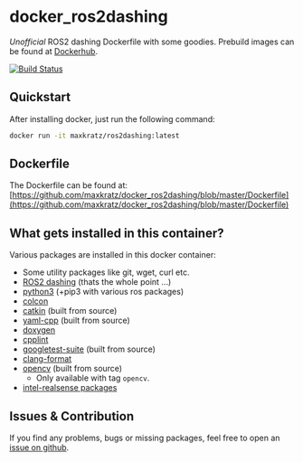 # docker_ros2dashing

*Unofficial* ROS2 dashing Dockerfile with some goodies.
Prebuild images can be found at [Dockerhub](https://hub.docker.com/r/maxkratz/ros2dashing).

[![Build Status](https://github.ci.maxkratz.com/api/badges/maxkratz/docker_ros2dashing/status.svg)](https://github.ci.maxkratz.com/maxkratz/docker_ros2dashing)


## Quickstart
After installing docker, just run the following command:

```sh
docker run -it maxkratz/ros2dashing:latest
```

## Dockerfile
The Dockerfile can be found at:
[https://github.com/maxkratz/docker_ros2dashing/blob/master/Dockerfile](https://github.com/maxkratz/docker_ros2dashing/blob/master/Dockerfile)


## What gets installed in this container?
Various packages are installed in this docker container:

* Some utility packages like git, wget, curl etc.
* [ROS2 dashing](https://index.ros.org/doc/ros2/Installation/Dashing/) (thats the whole point ...)
* [python3](https://www.python.org/) (+pip3 with various ros packages)
* [colcon](https://colcon.readthedocs.io/en/released/)
* [catkin](https://github.com/ros/catkin) (built from source)
* [yaml-cpp](https://github.com/jbeder/yaml-cpp) (built from source)
* [doxygen](http://http://doxygen.nl/)
* [cpplint](https://github.com/cpplint/cpplint)
* [googletest-suite](https://github.com/google/googletest) (built from source)
* [clang-format](https://clang.llvm.org/docs/ClangFormatStyleOptions.html)
* [opencv](https://opencv.org/) (built from source)
    * Only available with tag `opencv`.
* [intel-realsense packages](https://github.com/intel/ros2_intel_realsense)


## Issues & Contribution
If you find any problems, bugs or missing packages, feel free to open an [issue on github](https://github.com/maxkratz/docker_ros2dashing/issues).
